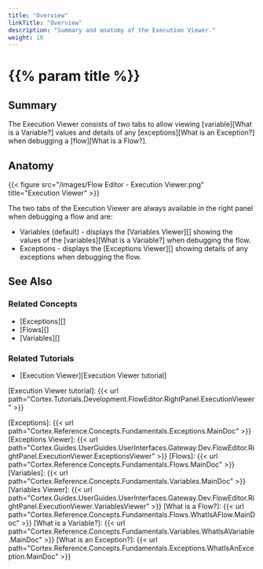```yaml
---
title: "Overview"
linkTitle: "Overview"
description: "Summary and anatomy of the Execution Viewer."
weight: 10
---
```


# {{% param title %}}

## Summary

The Execution Viewer consists of two tabs to allow viewing [variable][What is a Variable?] values and details of any [exceptions][What is an Exception?] when debugging a [flow][What is a Flow?].

## Anatomy

{{< figure src="/images/Flow Editor - Execution Viewer.png" title="Execution Viewer" >}}

The two tabs of the Execution Viewer are always available in the right panel when debugging a flow and are:

  * Variables (default) - displays the [Variables Viewer][] showing the values of the [variables][What is a Variable?] when debugging the flow.
  * Exceptions - displays the [Exceptions Viewer][] showing details of any exceptions when debugging the flow.

## See Also

### Related Concepts

* [Exceptions][]
* [Flows][]
* [Variables][]

### Related Tutorials

* [Execution Viewer][Execution Viewer tutorial]

[Execution Viewer tutorial]: {{< url path="Cortex.Tutorials.Development.FlowEditor.RightPanel.ExecutionViewer" >}}

[Exceptions]: {{< url path="Cortex.Reference.Concepts.Fundamentals.Exceptions.MainDoc" >}}
[Exceptions Viewer]: {{< url path="Cortex.Guides.UserGuides.UserInterfaces.Gateway.Dev.FlowEditor.RightPanel.ExecutionViewer.ExceptionsViewer" >}}
[Flows]: {{< url path="Cortex.Reference.Concepts.Fundamentals.Flows.MainDoc" >}}
[Variables]: {{< url path="Cortex.Reference.Concepts.Fundamentals.Variables.MainDoc" >}}
[Variables Viewer]: {{< url path="Cortex.Guides.UserGuides.UserInterfaces.Gateway.Dev.FlowEditor.RightPanel.ExecutionViewer.VariablesViewer" >}}
[What is a Flow?]: {{< url path="Cortex.Reference.Concepts.Fundamentals.Flows.WhatIsAFlow.MainDoc" >}}
[What is a Variable?]: {{< url path="Cortex.Reference.Concepts.Fundamentals.Variables.WhatIsAVariable.MainDoc" >}}
[What is an Exception?]: {{< url path="Cortex.Reference.Concepts.Fundamentals.Exceptions.WhatIsAnException.MainDoc" >}}
